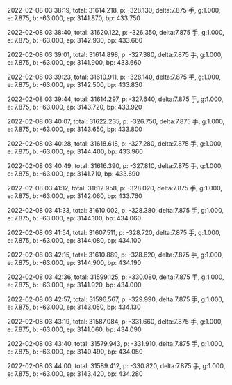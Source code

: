 2022-02-08 03:38:19, total: 31614.218, p: -328.130, delta:7.875 手, g:1.000, e: 7.875, b: -63.000, ep: 3141.870, bp: 433.750

2022-02-08 03:38:40, total: 31620.122, p: -326.350, delta:7.875 手, g:1.000, e: 7.875, b: -63.000, ep: 3142.930, bp: 433.660

2022-02-08 03:39:01, total: 31614.898, p: -327.380, delta:7.875 手, g:1.000, e: 7.875, b: -63.000, ep: 3141.900, bp: 433.660

2022-02-08 03:39:23, total: 31610.911, p: -328.140, delta:7.875 手, g:1.000, e: 7.875, b: -63.000, ep: 3142.500, bp: 433.830

2022-02-08 03:39:44, total: 31614.297, p: -327.640, delta:7.875 手, g:1.000, e: 7.875, b: -63.000, ep: 3143.720, bp: 433.920

2022-02-08 03:40:07, total: 31622.235, p: -326.750, delta:7.875 手, g:1.000, e: 7.875, b: -63.000, ep: 3143.650, bp: 433.800

2022-02-08 03:40:28, total: 31618.618, p: -327.280, delta:7.875 手, g:1.000, e: 7.875, b: -63.000, ep: 3144.400, bp: 433.960

2022-02-08 03:40:49, total: 31616.390, p: -327.810, delta:7.875 手, g:1.000, e: 7.875, b: -63.000, ep: 3141.710, bp: 433.690

2022-02-08 03:41:12, total: 31612.958, p: -328.020, delta:7.875 手, g:1.000, e: 7.875, b: -63.000, ep: 3142.060, bp: 433.760

2022-02-08 03:41:33, total: 31610.002, p: -328.380, delta:7.875 手, g:1.000, e: 7.875, b: -63.000, ep: 3144.100, bp: 434.060

2022-02-08 03:41:54, total: 31607.511, p: -328.720, delta:7.875 手, g:1.000, e: 7.875, b: -63.000, ep: 3144.080, bp: 434.100

2022-02-08 03:42:15, total: 31610.889, p: -328.620, delta:7.875 手, g:1.000, e: 7.875, b: -63.000, ep: 3144.900, bp: 434.190

2022-02-08 03:42:36, total: 31599.125, p: -330.080, delta:7.875 手, g:1.000, e: 7.875, b: -63.000, ep: 3141.920, bp: 434.000

2022-02-08 03:42:57, total: 31596.567, p: -329.990, delta:7.875 手, g:1.000, e: 7.875, b: -63.000, ep: 3143.050, bp: 434.130

2022-02-08 03:43:19, total: 31587.084, p: -331.660, delta:7.875 手, g:1.000, e: 7.875, b: -63.000, ep: 3141.060, bp: 434.090

2022-02-08 03:43:40, total: 31579.943, p: -331.910, delta:7.875 手, g:1.000, e: 7.875, b: -63.000, ep: 3140.490, bp: 434.050

2022-02-08 03:44:00, total: 31589.412, p: -330.820, delta:7.875 手, g:1.000, e: 7.875, b: -63.000, ep: 3143.420, bp: 434.280
